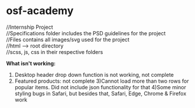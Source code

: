 # osf-academy
//Internship Project<br>
//Specifications folder includes the PSD guidelines for the project<br>
//Files contains all images/svg used for the project <br>
//html --> root directory <br>
//scss, js, css in their respective folders <br>

<b>What isn't working:</b><br>
1) Desktop header drop down function is not working, not complete
2) Featured products: not complete
3)Cannot load more than two rows for popular items. Did not include json functionality for that
4)Some minor styling bugs in Safari, but besides that, Safari, Edge, Chrome & Firefox work
